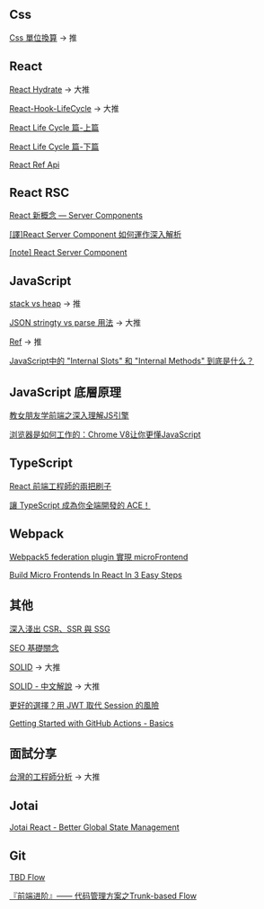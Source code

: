 ## Css
[Css 單位換算](https://ithelp.ithome.com.tw/articles/10222932) -> 推

## React
[React Hydrate](https://blog.saeloun.com/2021/12/16/hydration.html) -> 大推

[React-Hook-LifeCycle](https://blog.bhanuteja.dev/the-lifecycle-of-react-hooks-component) -> 大推

[React Life Cycle 篇-上篇](https://ithelp.ithome.com.tw/articles/10278231)

[React Life Cycle 篇-下篇](https://ithelp.ithome.com.tw/articles/10278693)

[React Ref Api](https://medium.com/itsoktomakemistakes/react-ref-api-%E6%80%8E%E9%BA%BC%E7%94%A8-ea1f31cd0a7a)

## React RSC
[React 新概念 — Server Components](https://chentsulin.medium.com/react-%E6%96%B0%E6%A6%82%E5%BF%B5-server-components-d632f9a18463)

[[譯]React Server Component 如何運作深入解析](https://andyyou.github.io/2022/02/02/react-server-component-in-depth-guide/)

[[note] React Server Component](https://pjchender.dev/react/note-react-server-component/)

## JavaScript
[stack vs heap](https://roykwokcode.medium.com/%E6%99%AE%E9%80%9A%E9%A1%9E%E5%9E%8B%E5%92%8C%E5%B0%8D%E8%B1%A1%E7%9A%84%E5%8D%80%E5%88%A5-%E6%A3%A7%E5%85%A7%E5%AD%98-stack-%E5%A0%86%E5%85%A7%E5%AD%98-heap-44295724848c) -> 推

[JSON stringty vs parse 用法](https://medium.com/itsems-frontend/javascript-json-stringify-and-json-parse-7a1251d3824c) -> 大推

[Ref](https://ithelp.ithome.com.tw/articles/10238058) -> 推

[JavaScript中的 "Internal Slots" 和 "Internal Methods" 到底是什么？](https://juejin.cn/post/7059344609473724430)

## JavaScript 底層原理

[教女朋友学前端之深入理解JS引擎](https://segmentfault.com/a/1190000040519211)

[浏览器是如何工作的：Chrome V8让你更懂JavaScript](https://segmentfault.com/a/1190000037435824)

## TypeScript
[React 前端工程師的兩把刷子](https://ithelp.ithome.com.tw/users/20103315/ironman/4764?page=1)

[讓 TypeScript 成為你全端開發的 ACE！](https://ithelp.ithome.com.tw/users/20120614/ironman/2685)

## Webpack

[Webpack5 federation plugin 實現 microFrontend](https://milkmidi.medium.com/webpack5-federation-plugin-841c680672ea)

[Build Micro Frontends In React In 3 Easy Steps](https://blog.bitsrc.io/build-microfrontend-in-react-in-3-easy-steps-74790fd0c9fb)

## 其他
[深入淺出 CSR、SSR 與 SSG](https://ithelp.ithome.com.tw/articles/10266781#response-324535)

[SEO 基礎關念](https://www.yesharris.com/seo-basic/crawl-and-index/)

[SOLID](https://medium.com/backticks-tildes/the-s-o-l-i-d-principles-in-pictures-b34ce2f1e898) -> 大推

[SOLID - 中文解說](https://skyyen999.gitbooks.io/-study-design-pattern-in-java/content/oodPrinciple.html) -> 大推

[更好的選擇？用 JWT 取代 Session 的風險](https://medium.com/@ken00535/jwt-vs-session-44175f2f2656)

[Getting Started with GitHub Actions - Basics](https://dev.to/this-is-learning/github-actions-basics-12em)

## 面試分享
[台灣的工程師分析](https://m.gamer.com.tw/forum/C.php?bsn=60076&snA=5444020) -> 大推

## Jotai
[Jotai React - Better Global State Management](https://www.youtube.com/watch?v=ZcKzPZN7Ids)

## Git

[TBD Flow](https://blog.amowu.com/tbd-flow/)

[『前端进阶』—— 代码管理方案之Trunk-based Flow](https://juejin.cn/post/6977942781209608200?ref=amos-blog)